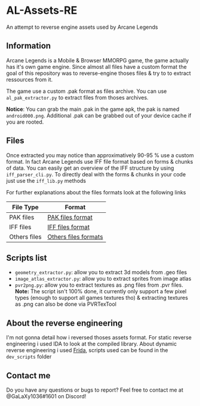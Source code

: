 # AL-Assets-RE
 An attempt to reverse engine assets used by Arcane Legends

## Information
Arcane Legends is a Mobile & Browser MMORPG game, the game actually has it's own game engine. Since almost all files have a custom format the goal of this repository was to reverse-engine thoses files & try to to extract ressources from it.

The game use a custom .pak format as files archive. You can use `al_pak_extractor.py` to extract files from thoses archives.

**Notice**: You can grab the main .pak in the game apk, the pak is named `android000.png`. Additional .pak can be grabbed out of your device cache if you are rooted.

## Files

Once extracted you may notice than approximatively 90-95 % use a custom format. In fact Arcane Legends use IFF file format based on forms & chunks of data. You can easily get an overview of the IFF structure by using `iff_parser_cli.py`. To directly deal with the forms & chunks in your code just use the `iff_lib.py` methods

For further explanations about the files formats look at the following links

| File Type | Format |
| -----| ------------- |
| PAK files | [PAK files format](https://github.com/Galaxy1036/AL-Assets-RE/wiki) |
| IFF files | [IFF files format](https://github.com/Galaxy1036/AL-Assets-RE/wiki) |
| Others files | [Others files formats](https://github.com/Galaxy1036/AL-Assets-RE/wiki) |

## Scripts list
- `geometry_extractor.py`: allow you to extract 3d models from .geo files
- `image_atlas_extractor.py`: allow you to extract sprites from image atlas
- `pvr2png.py`: allow you to extract textures as .png files from .pvr files. **Note:** The script isn't 100% done, it currently only support a few pixel types (enough to support all games textures tho) & extracting textures as .png can also be done via PVRTexTool

## About the reverse engineering
I'm not gonna detail how i reversed thoses assets format. For static reverse engineering i used IDA to look at the compiled library. About dynamic reverse engineering i used [Frida](https://frida.re/), scripts used can be found in the `dev_scripts` folder

## Contact me
Do you have any questions or bugs to report? Feel free to contact me at @GaLaXy1036#1601 on Discord!
